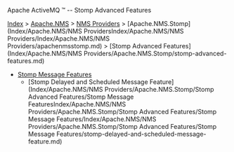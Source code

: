 Apache ActiveMQ ™ -- Stomp Advanced Features 

[Index](index.html) > [Apache.NMS](Index/apacheIndex/Overview/nms.md) > [NMS Providers](Index/Apache.NMS/nms-providers.md) > [Apache.NMS.Stomp](Index/Apache.NMS/NMS ProvidersIndex/Apache.NMS/NMS Providers/Index/Apache.NMS/NMS Providers/apachenmsstomp.md) > [Stomp Advanced Features](Index/Apache.NMS/NMS Providers/Apache.NMS.Stomp/stomp-advanced-features.md)

*   [Stomp Message Features](stomp-FeaturesFeatures/Features/message-features.md)
    *   [Stomp Delayed and Scheduled Message Feature](Index/Apache.NMS/NMS Providers/Apache.NMS.Stomp/Stomp Advanced Features/Stomp Message FeaturesIndex/Apache.NMS/NMS Providers/Apache.NMS.Stomp/Stomp Advanced Features/Stomp Message Features/Index/Apache.NMS/NMS Providers/Apache.NMS.Stomp/Stomp Advanced Features/Stomp Message Features/stomp-delayed-and-scheduled-message-feature.md)


